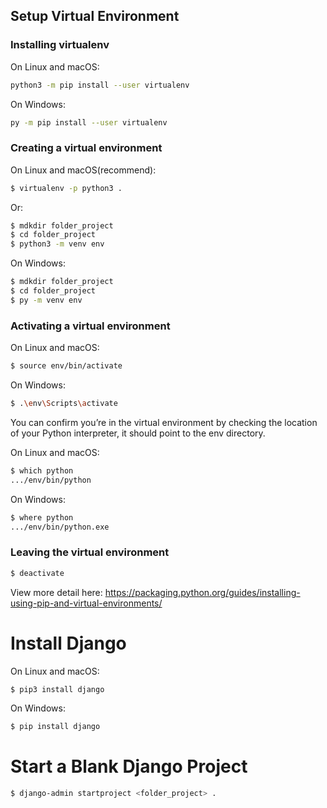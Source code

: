 ## Setup Virtual Environment 

### Installing virtualenv

On Linux and macOS:
```sh
python3 -m pip install --user virtualenv
```

On Windows:
```sh
py -m pip install --user virtualenv
```

### Creating a virtual environment

On Linux and macOS(recommend):
```sh
$ virtualenv -p python3 .
```
Or:
```sh
$ mdkdir folder_project
$ cd folder_project
$ python3 -m venv env
```

On Windows:
```sh
$ mdkdir folder_project
$ cd folder_project
$ py -m venv env
```

### Activating a virtual environment

On Linux and macOS:
```sh
$ source env/bin/activate
```

On Windows:
```sh
$ .\env\Scripts\activate
```
You can confirm you’re in the virtual environment by checking the location of your Python interpreter, it should point to the env directory.

On Linux and macOS:
```sh
$ which python
.../env/bin/python
```

On Windows:
```sh
$ where python
.../env/bin/python.exe
```

### Leaving the virtual environment

```sh
$ deactivate
```
View more detail here: https://packaging.python.org/guides/installing-using-pip-and-virtual-environments/

# Install Django

On Linux and macOS:
```sh
$ pip3 install django
```

On Windows:
```sh
$ pip install django
```

# Start a Blank Django Project

```sh
$ django-admin startproject <folder_project> .
```


